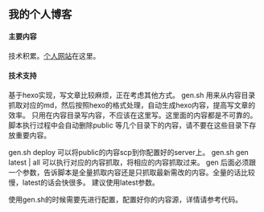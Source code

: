 ## 我的个人博客

####  主要内容

技术积累。[个人网站](https://blog.nofile.cc)在这里。

#### 技术支持

基于hexo实现，写文章比较麻烦，正在考虑其他方式。
gen.sh 用来从内容目录抓取对应的md，然后按照hexo的格式处理，自动生成hexo内容，提高写文章的效率。
只用在内容目录写内容，不应该在这里写。这里面的内容都是不可靠的。脚本执行过程中会自动删除public
等几个目录下的内容，请不要在这些目录下存放重要内容。

gen.sh deploy 可以将public的内容scp到你配置好的server上。
gen.sh gen latest | all  可以执行对应的内容抓取，将相应的内容抓取过来。
gen 后面必须跟一个参数，告诉脚本是全量抓取内容还是只抓取最新需改的内容。全量的话比较慢，latest的话会快很多。
建议使用latest参数。

使用gen.sh的时候需要先进行配置，配置好你的内容源，详情请参考代码。
